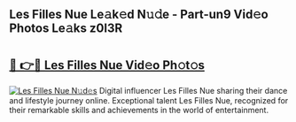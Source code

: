 ## Les Filles Nue Le𝚊k𝚎d N𝚞𝚍e - Part-un9 Vid𝚎o Photos Le𝚊ks z0l3R

# <h2><a href="http://fb4qi4l.evod.top/?m=Les+Filles+Nue">🔗 👉🔴 Les Filles Nue Vid𝚎o Ph𝚘t𝚘s</a></h2>

[![Les Filles Nue N𝚞d𝚎s](https://i.imgur.com/8V9OHl7.gif)](http://fb4qi4l.evod.top/?m=Les+Filles+Nue)
Digital influencer Les Filles Nue sharing their dance and lifestyle journey online. Exceptional talent Les Filles Nue, recognized for their remarkable skills and achievements in the world of entertainment. 
